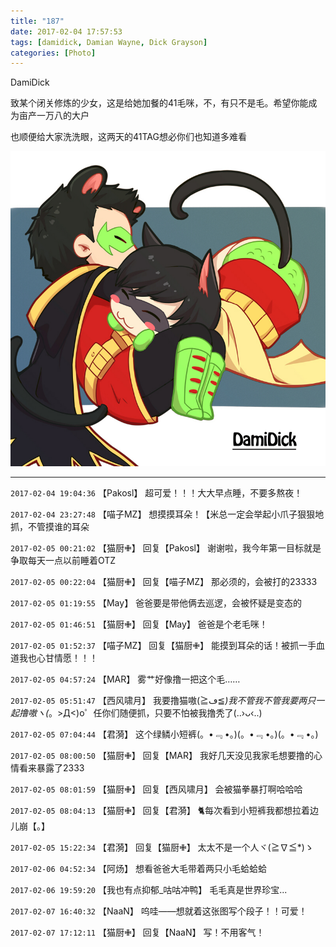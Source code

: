 ```yaml
---
title: "187"
date: 2017-02-04 17:57:53
tags: [damidick, Damian Wayne, Dick Grayson]
categories: [Photo]
---
```


<p>DamiDick</p> 
<p>致某个闭关修炼的少女，这是给她加餐的41毛咪，不，有只不是毛。希望你能成为亩产一万八的大户&nbsp;<br /></p> 
<p>也顺便给大家洗洗眼，这两天的41TAG想必你们也知道多难看</p>

![](https://raw.githubusercontent.com/alicewish/meowchain247/master/img_cVZNdzJtQk9JV2ZWbmJoTE9pVUNyUmsyaUlJaWRmU0Y5VnBsWVN4UWtPM3BOQ0NTbGN3MkJRPT0.jpg)

---

`2017-02-04 19:04:36` 【Pakosl】 超可爱！！！大大早点睡，不要多熬夜！

`2017-02-04 23:27:48` 【喵子MZ】 想摸摸耳朵！【米总一定会举起小爪子狠狠地抓，不管摸谁的耳朵

`2017-02-05 00:21:02` 【猫厨✙】 回复【Pakosl】 谢谢啦，我今年第一目标就是争取每天一点以前睡着OTZ

`2017-02-05 00:22:04` 【猫厨✙】 回复【喵子MZ】 那必须的，会被打的23333

`2017-02-05 01:19:55` 【May】 爸爸要是带他俩去巡逻，会被怀疑是变态的

`2017-02-05 01:46:51` 【猫厨✙】 回复【May】 爸爸是个老毛咪！

`2017-02-05 01:52:37` 【喵子MZ】 回复【猫厨✙】 能摸到耳朵的话！被抓一手血道我也心甘情愿！！！

`2017-02-05 04:57:24` 【MAR】 雾艹好像撸一把这个毛……

`2017-02-05 05:51:47` 【西风啸月】 我要撸猫嗷(≧ڡ≦*)我不管我不管我要两只一起撸嗷ヽ(*。>Д<)o゜任你们随便抓，只要不怕被我撸秃了(..›ᴗ‹..)

`2017-02-05 07:04:44` 【君漪】 这个绿鳞小短裤(。•﹃ •。)(。•﹃ •。)(。•﹃ •。)

`2017-02-05 08:00:50` 【猫厨✙】 回复【MAR】 我好几天没见我家毛想要撸的心情看来暴露了2333

`2017-02-05 08:01:59` 【猫厨✙】 回复【西风啸月】 会被猫拳暴打啊哈哈哈

`2017-02-05 08:04:13` 【猫厨✙】 回复【君漪】 🐈每次看到小短裤我都想拉着边儿崩【。】

`2017-02-05 15:22:34` 【君漪】 回复【猫厨✙】 太太不是一个人ヾ(≧∇≦*)ゝ

`2017-02-06 04:52:34` 【阿炀】 想看爸爸大毛带着两只小毛蛤蛤蛤

`2017-02-06 19:59:20` 【我也有点抑郁\_咕咕冲鸭】 毛毛真是世界珍宝...

`2017-02-07 16:40:32` 【NaaN】 呜哇——想就着这张图写个段子！！可爱！

`2017-02-07 17:12:11` 【猫厨✙】 回复【NaaN】 写！不用客气！
